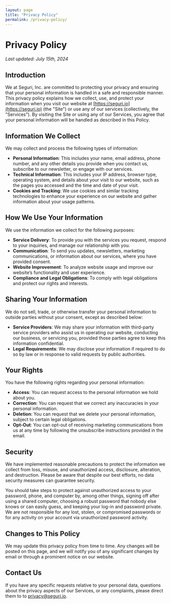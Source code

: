 ```yaml
---
layout: page
title: "Privacy Policy"
permalink: /privacy-policy/
---
```


# Privacy Policy

_Last updated: July 15th, 2024_

## Introduction

We at Seguri, Inc. are committed to protecting your privacy and ensuring that your personal information is handled in a safe and responsible manner. This privacy policy explains how we collect, use, and protect your information when you visit our website at [https://seguri.io](https://seguri.io) (the "Site") or use any of our services (collectively, the "Services"). By visiting the Site or using any of our Services, you agree that your personal information will be handled as described in this Policy.

## Information We Collect

We may collect and process the following types of information:

- **Personal Information**: This includes your name, email address, phone number, and any other details you provide when you contact us, subscribe to our newsletter, or engage with our services.
- **Technical Information**: This includes your IP address, browser type, operating system, and details about your visit to our website, such as the pages you accessed and the time and date of your visit.
- **Cookies and Tracking**: We use cookies and similar tracking technologies to enhance your experience on our website and gather information about your usage patterns.

## How We Use Your Information

We use the information we collect for the following purposes:

- **Service Delivery**: To provide you with the services you request, respond to your inquiries, and manage our relationship with you.
- **Communication**: To send you updates, newsletters, marketing communications, or information about our services, where you have provided consent.
- **Website Improvement**: To analyze website usage and improve our website’s functionality and user experience.
- **Compliance and Legal Obligations**: To comply with legal obligations and protect our rights and interests.

## Sharing Your Information

We do not sell, trade, or otherwise transfer your personal information to outside parties without your consent, except as described below:

- **Service Providers**: We may share your information with third-party service providers who assist us in operating our website, conducting our business, or servicing you, provided those parties agree to keep this information confidential.
- **Legal Requirements**: We may disclose your information if required to do so by law or in response to valid requests by public authorities.

## Your Rights

You have the following rights regarding your personal information:

- **Access**: You can request access to the personal information we hold about you.
- **Correction**: You can request that we correct any inaccuracies in your personal information.
- **Deletion**: You can request that we delete your personal information, subject to certain legal obligations.
- **Opt-Out**: You can opt-out of receiving marketing communications from us at any time by following the unsubscribe instructions provided in the email.

## Security

We have implemented reasonable precautions to protect the information we collect from loss, misuse, and unauthorized access, disclosure, alteration, and destruction. Please be aware that despite our best efforts, no data security measures can guarantee security.

You should take steps to protect against unauthorized access to your password, phone, and computer by, among other things, signing off after using a shared computer, choosing a robust password that nobody else knows or can easily guess, and keeping your log-in and password private. We are not responsible for any lost, stolen, or compromised passwords or for any activity on your account via unauthorized password activity.

## Changes to This Policy

We may update this privacy policy from time to time. Any changes will be posted on this page, and we will notify you of any significant changes by email or through a prominent notice on our website.

## Contact Us

If you have any specific requests relative to your personal data,  questions about the privacy aspects of our Services, or any complaints, please direct them to to privacy@seguri.io.

